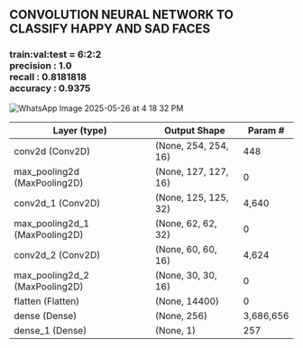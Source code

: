<h2>CONVOLUTION NEURAL NETWORK TO CLASSIFY HAPPY AND SAD FACES </h2>
<h3>
  train:val:test = 6:2:2<br>
  precision : 1.0 <br>
  recall : 0.8181818<br>
  accuracy : 0.9375<br>
</h3>

![WhatsApp Image 2025-05-26 at 4 18 32 PM](https://github.com/user-attachments/assets/20e6ff19-3058-44f9-8d63-12a957d0c60a)

| Layer (type)                  | Output Shape          | Param #      |
|------------------------------|----------------------|--------------|
| conv2d (Conv2D)              | (None, 254, 254, 16) | 448          |
| max_pooling2d (MaxPooling2D) | (None, 127, 127, 16) | 0            |
| conv2d_1 (Conv2D)            | (None, 125, 125, 32) | 4,640        |
| max_pooling2d_1 (MaxPooling2D)| (None, 62, 62, 32)  | 0            |
| conv2d_2 (Conv2D)            | (None, 60, 60, 16)   | 4,624        |
| max_pooling2d_2 (MaxPooling2D)| (None, 30, 30, 16)  | 0            |
| flatten (Flatten)            | (None, 14400)        | 0            |
| dense (Dense)                | (None, 256)          | 3,686,656    |
| dense_1 (Dense)              | (None, 1)            | 257          |
